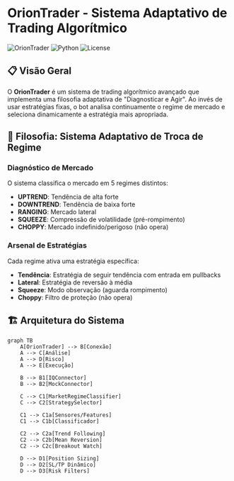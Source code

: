 # OrionTrader - Sistema Adaptativo de Trading Algorítmico

![OrionTrader](https://img.shields.io/badge/Status-Desenvolvimento-yellow)
![Python](https://img.shields.io/badge/Python-3.10%2B-blue)
![License](https://img.shields.io/badge/License-MIT-green)

## 📋 Visão Geral

O **OrionTrader** é um sistema de trading algorítmico avançado que implementa uma filosofia adaptativa de "Diagnosticar e Agir". Ao invés de usar estratégias fixas, o bot analisa continuamente o regime de mercado e seleciona dinamicamente a estratégia mais apropriada.

## 🎯 Filosofia: Sistema Adaptativo de Troca de Regime

### Diagnóstico de Mercado
O sistema classifica o mercado em 5 regimes distintos:
- **UPTREND**: Tendência de alta forte
- **DOWNTREND**: Tendência de baixa forte  
- **RANGING**: Mercado lateral
- **SQUEEZE**: Compressão de volatilidade (pré-rompimento)
- **CHOPPY**: Mercado indefinido/perigoso (não opera)

### Arsenal de Estratégias
Cada regime ativa uma estratégia específica:
- **Tendência**: Estratégia de seguir tendência com entrada em pullbacks
- **Lateral**: Estratégia de reversão à média
- **Squeeze**: Modo observação (aguarda rompimento)
- **Choppy**: Filtro de proteção (não opera)

## 🏗️ Arquitetura do Sistema

```mermaid
graph TB
    A[OrionTrader] --> B[Conexão]
    A --> C[Análise]
    A --> D[Risco]
    A --> E[Execução]
    
    B --> B1[IQConnector]
    B --> B2[MockConnector]
    
    C --> C1[MarketRegimeClassifier]
    C --> C2[StrategySelector]
    
    C1 --> C1a[Sensores/Features]
    C1 --> C1b[Classificador]
    
    C2 --> C2a[Trend Following]
    C2 --> C2b[Mean Reversion]
    C2 --> C2c[Breakout Watch]
    
    D --> D1[Position Sizing]
    D --> D2[SL/TP Dinâmico]
    D --> D3[Risk Filters]